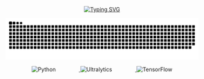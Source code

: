<p align="center">
  <a href="https://misis.ru/">
    <img src="https://readme-typing-svg.herokuapp.com?font=Montserrat&duration=4500&pause=250&background=FFFFFF00&center=true&vCenter=true&random=true&width=435&lines=%D0%B2%D1%81%D0%B5%D0%BC+%D0%BA%D0%B8%D1%81%D0%BA%D0%B0%D0%BC+%D0%BF%D0%B8%D1%81+-+%D1%8F+%D0%B8%D0%B7+%D0%BD%D0%B8%D1%82%D1%83+%D0%BC%D0%B8%D1%81%D0%B8%D1%81" alt="Typing SVG" />
  </a>
</p>
<p align="center">
  <img src="https://raw.githubusercontent.com/platane/snk/output/github-contribution-grid-snake-dark.svg" />
</p>
<p align="center">
  <a href="https://www.python.org/">
    <img src="https://s3.dualstack.us-east-2.amazonaws.com/pythondotorg-assets/media/community/logos/python-logo-only.png" alt="Python" height="75" style="display: inline-block; margin-right: 60px;" />
  </a>
  <a href="https://www.ultralytics.com/">
    <img src="https://assets-global.website-files.com/646dd1f1a3703e451ba81ecc/64994922cf2a6385a4bf4489_UltralyticsYOLO_mark_blue.svg" alt="Ultralytics" height="75" style="display: inline-block; margin-right: 60px;" />
  </a>
  <a href="https://www.tensorflow.org/?hl=ru">
    <img src="https://cdn.icon-icons.com/icons2/2699/PNG/512/tensorflow_logo_icon_168671.png" alt="TensorFlow" height="75" style="display: inline-block;" />
  </a>
</p>
